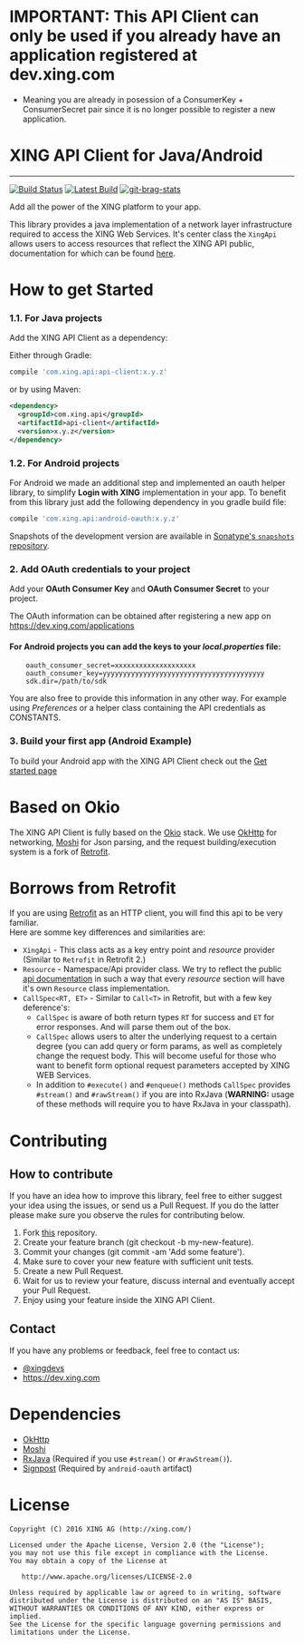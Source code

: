 # IMPORTANT: This API Client can only be used if you already have an application registered at dev.xing.com
- Meaning you are already in posession of a ConsumerKey + ConsumerSecret pair since it is no longer possible to register a
new application.


# XING API Client for Java/Android
---

[![Build Status](https://travis-ci.org/xing/xing-android-sdk.svg?branch=master)](https://travis-ci.org/xing/xing-android-sdk)
[![Latest Build](https://img.shields.io/maven-central/v/com.xing.api/api-client.svg)](http://search.maven.org/#search%7Cga%7C1%7Ccom.xing.api) [![git-brag-stats](https://labs.turbo.run/git-brag?user=xing&repo=xing-android-sdk)](https://github.com/turbo/git-brag)

Add all the power of the XING platform to your app.

This library provides a java implementation of a network layer infrastructure required to access the XING Web Services. 
It's center class the `XingApi` allows users to access resources that reflect the XING API public, documentation for 
which can be found [here](https://dev.xing.com/docs/resources).

How to get Started
==========

### 1.1. For Java projects

Add the XING API Client as a dependency:

Either through Gradle:

```gradle
compile 'com.xing.api:api-client:x.y.z'
```
or by using Maven:

```xml
<dependency>
  <groupId>com.xing.api</groupId>
  <artifactId>api-client</artifactId>
  <version>x.y.z</version>
</dependency>
```

### 1.2. For Android projects

For Android we made an additional step and implemented an oauth helper library, to simplify **Login with XING** 
implementation in your app. To benefit from this library just add the following dependency in you gradle build file:

```gradle
compile 'com.xing.api:android-oauth:x.y.z'
```

Snapshots of the development version are available in [Sonatype's `snapshots` repository](https://oss.sonatype.org/content/repositories/snapshots/com/xing/api/).

### 2. Add OAuth credentials to your project

Add your **OAuth Consumer Key** and **OAuth Consumer Secret** to your project.

The OAuth information can be obtained after registering a new app on <https://dev.xing.com/applications>

#### For Android projects you can add the keys to your *local.properties* file: 

```
	oauth_consumer_secret=xxxxxxxxxxxxxxxxxxxx
	oauth_consumer_key=yyyyyyyyyyyyyyyyyyyyyyyyyyyyyyyyyyyyyyyy
	sdk.dir=/path/to/sdk
```

You are also free to provide this information in any other way. For example using *Preferences* or a helper class 
containing the API credentials as CONSTANTS.

### 3. Build your first app (Android Example)

To build your Android app with the XING API Client check out the [Get started page](GETTING_STARTED_ANDROID.md)

Based on Okio
==========

The XING API Client is fully based on the [Okio](https://github.com/square/okio) stack. We use 
[OkHttp](https://github.com/square/okhttp) for networking, [Moshi](https://github.com/square/moshi) for Json parsing,
and the request building/execution system is a fork of [Retrofit](https://github.com/square/retrofit).

Borrows from Retrofit
==========

If you are using [Retrofit](https://github.com/square/retrofit) as an HTTP client, you will find this api to be very 
familiar. <br>
Here are somme key differences and similarities are:

* `XingApi` - This class acts as a key entry point and *resource* provider (Similar to `Retrofit` in Retrofit 2.)
* `Resource` - Namespace/Api provider class. We try to reflect the public [api documentation](https://dev.xing.com/docs/resources)
in such a way that every *resource* section will have it's own `Resource` class implementation.
* `CallSpec<RT, ET>` - Similar to `Call<T>` in Retrofit, but with a few key deference's:
  - `CallSpec` is aware of both return types `RT` for success and `ET` for error responses. And will parse them out 
  of the box.
  - `CallSpec` allows users to alter the underlying request to a certain degree (you can add query or form params, as
   well as completely change the request body. This will become useful for those who want to benefit form optional 
   request parameters accepted by XING WEB Services.
  - In addition to `#execute()` and `#enqueue()` methods `CallSpec` provides `#stream()` and `#rawStream()` if you are
   into RxJava (**WARNING:** usage of these methods will require you to have RxJava in your classpath).

Contributing
==========

## How to contribute
If you have an idea how to improve this library, feel free to either suggest your idea using the issues, 
or send us a Pull Request. If you do the latter please make sure you observe the rules for contributing below.

1. Fork [this](https://github.com/xing/xing-android-sdk) repository.
2. Create your feature branch (git checkout -b my-new-feature).
3. Commit your changes (git commit -am 'Add some feature').
4. Make sure to cover your new feature with sufficient unit tests.
6. Create a new Pull Request.
7. Wait for us to review your feature, discuss internal and eventually accept your Pull Request.
8. Enjoy using your feature inside the XING API Client.

## Contact
If you have any problems or feedback, feel free to contact us:

* [@xingdevs](https://twitter.com/xingdevs)
* <https://dev.xing.com>

Dependencies
==========
* [OkHttp](https://github.com/square/okhttp)
* [Moshi](https://github.com/square/okhttp)
* [RxJava](https://github.com/ReactiveX/RxJava) (Required if you use `#stream()` or `#rawStream()`).
* [Signpost](https://github.com/mttkay/signpost) (Required by `android-oauth` artifact)

License
==========


  	Copyright (C) 2016 XING AG (http://xing.com/)
    
    Licensed under the Apache License, Version 2.0 (the "License");
    you may not use this file except in compliance with the License.
    You may obtain a copy of the License at
    
       http://www.apache.org/licenses/LICENSE-2.0
    
    Unless required by applicable law or agreed to in writing, software
    distributed under the License is distributed on an "AS IS" BASIS,
    WITHOUT WARRANTIES OR CONDITIONS OF ANY KIND, either express or implied.
    See the License for the specific language governing permissions and
    limitations under the License.



